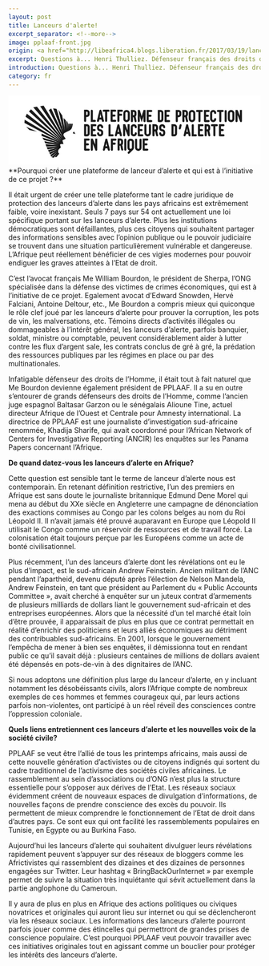 ```yaml
---
layout: post
title: Lanceurs d'alerte!
excerpt_separator: <!--more-->
image: pplaaf-front.jpg
origin: <a href="http://libeafrica4.blogs.liberation.fr/2017/03/19/lanceurs-dalerte/" target="_blank">Libération Africa 4</a>
excerpt: Questions à... Henri Thulliez. Défenseur français des droits de l'Homme, il a été pendant cinq ans coordinateur pour HRW dans l’affaire Hissène Habré. Il est membre du Conseil d'administration de la PPLAAF.
introduction: Questions à... Henri Thulliez. Défenseur français des droits de l'Homme, il a été pendant cinq ans coordinateur pour HRW dans l’affaire Hissène Habré. Il est membre du Conseil d'administration de la PPLAAF.
category: fr
---
```


<img class="img-responsive img-post center-block" src="/img/posts/pplaaf-fr-logo.jpg">

<br>
**Pourquoi créer une plateforme de lanceur d’alerte et qui est à l’initiative de ce projet ?**

Il était urgent de créer une telle plateforme tant le cadre juridique de protection des lanceurs d’alerte dans les pays africains est extrêmement faible, voire inexistant. Seuls 7 pays sur 54 ont actuellement une loi spécifique portant sur les lanceurs d’alerte. Plus les institutions démocratiques sont défaillantes, plus ces citoyens qui souhaitent partager des informations sensibles avec l’opinion publique ou le pouvoir judiciaire se trouvent dans une situation particulièrement vulnérable et dangereuse. L’Afrique peut réellement bénéficier de ces vigies modernes pour pouvoir endiguer les graves atteintes à l’Etat de droit.

C’est l’avocat français Me William Bourdon, le président de Sherpa, l’ONG spécialisée dans la défense des victimes de crimes économiques, qui est à l’initiative de ce projet. Egalement avocat d’Edward Snowden, Hervé Falciani, Antoine Deltour, etc., Me Bourdon a compris mieux qui quiconque le rôle clef joué par les lanceurs d’alerte pour prouver la corruption, les pots de vin, les malversations, etc. Témoins directs d’activités illégales ou dommageables à l’intérêt général, les lanceurs d’alerte, parfois banquier, soldat, ministre ou comptable, peuvent considérablement aider à lutter contre les flux d’argent sale, les contrats conclus de gré à gré, la prédation des ressources publiques par les régimes en place ou par des multinationales.

Infatigable défenseur des droits de l’Homme, il était tout à fait naturel que Me Bourdon devienne également président de PPLAAF. Il a su en outre s’entourer de grands défenseurs des droits de l’Homme, comme l’ancien juge espagnol Baltasar Garzon ou le sénégalais Alioune Tine, actuel directeur Afrique de l’Ouest et Centrale pour Amnesty international. La directrice de PPLAAF est une journaliste d’investigation sud-africaine renommée, Khadija Sharife, qui avait coordonné pour l’African Network of Centers for Investigative Reporting (ANCIR) les enquêtes sur les Panama Papers concernant l’Afrique.

**De quand datez-vous les lanceurs d’alerte en Afrique?**

Cette question est sensible tant le terme de lanceur d’alerte nous est contemporain. En retenant définition restrictive, l’un des premiers en Afrique est sans doute le journaliste britannique Edmund Dene Morel qui mena au début du XXe siècle en Angleterre une campagne de dénonciation des exactions commises au Congo par les colons belges au nom du Roi Léopold II. Il n’avait jamais été prouvé auparavant en Europe que Léopold II utilisait le Congo comme un réservoir de ressources et de travail forcé. La colonisation était toujours perçue par les Européens comme un acte de bonté civilisationnel.

Plus récemment, l’un des lanceurs d’alerte dont les révélations ont eu le plus d’impact, est le sud-africain Andrew Feinstein. Ancien militant de l’ANC pendant l’apartheid, devenu député après l’élection de Nelson Mandela, Andrew Feinstein, en tant que président au Parlement du « Public Accounts Committee », avait cherché à enquêter sur un juteux contrat d’armements de plusieurs milliards de dollars liant le gouvernement sud-africain et des entreprises européennes. Alors que la nécessité d’un tel marché était loin d’être prouvée, il apparaissait de plus en plus que ce contrat permettait en réalité d’enrichir des politiciens et leurs alliés économiques au détriment des contribuables sud-africains. En 2001, lorsque le gouvernement l’empêcha de mener à bien ses enquêtes, il démissionna tout en rendant public ce qu’il savait déjà : plusieurs centaines de millions de dollars avaient été dépensés en pots-de-vin à des dignitaires de l’ANC.

Si nous adoptons une définition plus large du lanceur d’alerte, en y incluant notamment les désobéissants civils, alors l’Afrique compte de nombreux exemples de ces hommes et femmes courageux qui, par leurs actions parfois non-violentes, ont participé à un réel réveil des consciences contre l’oppression coloniale.

**Quels liens entretiennent ces lanceurs d’alerte et les nouvelles voix de la société civile?**

PPLAAF se veut être l’allié de tous les printemps africains, mais aussi de cette nouvelle génération d’activistes ou de citoyens indignés qui sortent du cadre traditionnel de l’activisme des sociétés civiles africaines. Le rassemblement au sein d’associations ou d’ONG n’est plus la structure essentielle pour s’opposer aux dérives de l’Etat. Les réseaux sociaux évidemment créent de nouveaux espaces de divulgation d’informations, de nouvelles façons de prendre conscience des excès du pouvoir. Ils permettent de mieux comprendre le fonctionnement de l’Etat de droit dans d’autres pays. Ce sont eux qui ont facilité les rassemblements populaires en Tunisie, en Egypte ou au Burkina Faso.

Aujourd’hui les lanceurs d’alerte qui souhaitent divulguer leurs révélations rapidement peuvent s’appuyer sur des réseaux de bloggers comme les Africtivistes qui rassemblent des dizaines et des dizaines de personnes engagées sur Twitter. Leur hashtag « BringBackOurInternet » par exemple permet de suivre la situation très inquiétante qui sévit actuellement dans la partie anglophone du Cameroun.

Il y aura de plus en plus en Afrique des actions politiques ou civiques novatrices et originales qui auront lieu sur internet ou qui se déclencheront via les réseaux sociaux. Les informations des lanceurs d’alerte pourront parfois jouer comme des étincelles qui permettront de grandes prises de conscience populaire. C’est pourquoi PPLAAF veut pouvoir travailler avec ces initiatives originales tout en agissant comme un bouclier pour protéger les intérêts des lanceurs d’alerte.